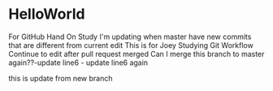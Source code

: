 # HelloWorld
For GitHub Hand On Study
I'm updating when master have new commits that are different from current edit
This is for Joey Studying Git Workflow
Continue to edit after pull request merged
Can I merge this branch to master again??-update line6 - update line6 again

this is update from new branch
